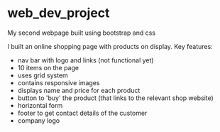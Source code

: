 # web_dev_project
My second webpage built using bootstrap and css

I built an online shopping page with products on display. Key features:

* nav bar with logo and links (not functional yet)
* 10 items on the page
* uses grid system
* contains responsive images
* displays name and price for each product
* button to 'buy' the product (that links to the relevant shop website)
* horizontal form
* footer to get contact details of the customer
* company logo

